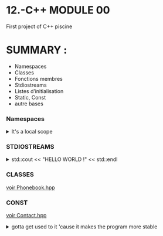 # 12.-C++ MODULE 00
First project of C++ piscine

# SUMMARY : 

  * Namespaces  
  * Classes  
  * Fonctions membres
  * Stdiostreams  
  * Listes d’initialisation
  * Static, Const
  * autre bases
 
  ### Namespaces


<details>
<summary> It's a local scope </summary>
 
> * Namespaces provide a method for preventing name conflicts in large projects.
>
> * Symbols declared inside a namespace block are placed in a named scope that prevents them from being mistaken for identically-named symbols in other scopes.
</details>



### STDIOSTREAMS
<details>
<summary>std::cout << "HELLO WORLD !" << std::endl </summary>

 

      std::cout <<
      std::cin >> buff
      std::cout << "You entered" <<buff<< std::endl 
      std::endl = passage à la ligne
      using std::cout;  => pour juste ecrire cout*
</details>

### CLASSES

[voir Phonebook.hpp](./ex01/PhoneBook.hpp)

### CONST
[voir Contact.hpp](./ex01/Contact.hpp)
<details> 
<summary> gotta get used to it 'cause it makes the program more stable  </summary>

      
      const char c1;           //Le caractère ne peut être modifié
      const char * c2;         //Le caractère pointé ne peut être modifié
      char * const c3;         //Le pointeur vers le caractère ne peut être modifié
      const char * const c4;   //Le pointeur ET le caractère pointé ne peuvent être modifiés
      Dans le cas d'une fonction membre un const en fin de fonction 
      signifie qu'elle ne modifie pas l'instance de classe 
 
</details>


 
